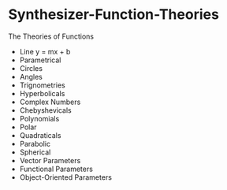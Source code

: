 # Synthesizer-Function-Theories
The Theories of Functions

* Line y = mx + b
* Parametrical
* Circles
* Angles
* Trignometries
* Hyperbolicals
* Complex Numbers
* Chebyshevicals
* Polynomials
* Polar
* Quadraticals
* Parabolic
* Spherical
* Vector Parameters
* Functional Parameters
* Object-Oriented Parameters

